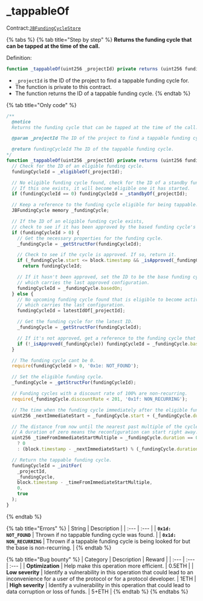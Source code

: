 # \_tappableOf

Contract:[`JBFundingCycleStore`](../)​

{% tabs %}
{% tab title="Step by step" %}
**Returns the funding cycle that can be tapped at the time of the call.**  
  
Definition:

```javascript
function _tappableOf(uint256 _projectId) private returns (uint256 fundingCycleId) { ... }
```

* `_projectId` is the ID of the project to find a tappable funding cycle for.
* The function is private to this contract.
* The function returns the ID of a tappable funding cycle.
{% endtab %}

{% tab title="Only code" %}
```javascript
/**
  @notice 
  Returns the funding cycle that can be tapped at the time of the call.

  @param _projectId The ID of the project to find a tappable funding cycle for.

  @return fundingCycleId The ID of the tappable funding cycle.
*/
function _tappableOf(uint256 _projectId) private returns (uint256 fundingCycleId) {
  // Check for the ID of an eligible funding cycle.
  fundingCycleId = _eligibleOf(_projectId);

  // No eligible funding cycle found, check for the ID of a standby funding cycle.
  // If this one exists, it will become eligible one it has started.
  if (fundingCycleId == 0) fundingCycleId = _standbyOf(_projectId);

  // Keep a reference to the funding cycle eligible for being tappable.
  JBFundingCycle memory _fundingCycle;

  // If the ID of an eligible funding cycle exists,
  // check to see if it has been approved by the based funding cycle's ballot.
  if (fundingCycleId > 0) {
    // Get the necessary properties for the funding cycle.
    _fundingCycle = _getStructFor(fundingCycleId);

    // Check to see if the cycle is approved. If so, return it.
    if (_fundingCycle.start <= block.timestamp && _isApproved(_fundingCycle))
      return fundingCycleId;

    // If it hasn't been approved, set the ID to be the base funding cycle,
    // which carries the last approved configuration.
    fundingCycleId = _fundingCycle.basedOn;
  } else {
    // No upcoming funding cycle found that is eligible to become active, clone the latest active funding cycle.
    // which carries the last configuration.
    fundingCycleId = latestIdOf[_projectId];

    // Get the funding cycle for the latest ID.
    _fundingCycle = _getStructFor(fundingCycleId);

    // If it's not approved, get a reference to the funding cycle that the latest is based on, which has the latest approved configuration.
    if (!_isApproved(_fundingCycle)) fundingCycleId = _fundingCycle.basedOn;
  }

  // The funding cycle cant be 0.
  require(fundingCycleId > 0, '0x1e: NOT_FOUND');

  // Set the eligible funding cycle.
  _fundingCycle = _getStructFor(fundingCycleId);

  // Funding cycles with a discount rate of 100% are non-recurring.
  require(_fundingCycle.discountRate < 201, '0x1f: NON_RECURRING');

  // The time when the funding cycle immediately after the eligible funding cycle starts.
  uint256 _nextImmediateStart = _fundingCycle.start + (_fundingCycle.duration * SECONDS_IN_DAY);

  // The distance from now until the nearest past multiple of the cycle duration from its start.
  // A duration of zero means the reconfiguration can start right away.
  uint256 _timeFromImmediateStartMultiple = _fundingCycle.duration == 0
    ? 0
    : (block.timestamp - _nextImmediateStart) % (_fundingCycle.duration * SECONDS_IN_DAY);

  // Return the tappable funding cycle.
  fundingCycleId = _initFor(
    _projectId,
    _fundingCycle,
    block.timestamp - _timeFromImmediateStartMultiple,
    0,
    true
  );
}
```
{% endtab %}

{% tab title="Errors" %}
| String | Description |
| :--- | :--- |
| **`0x1d: NOT_FOUND`** | Thrown if no tappable funding cycle was found. |
| **`0x1d: NON_RECURRING`** | Thrown if a tappable funding cycle is being looked for but the base is non-recurring. |
{% endtab %}

{% tab title="Bug bounty" %}
| Category | Description | Reward |
| :--- | :--- | :--- |
| **Optimization** | Help make this operation more efficient. | 0.5ETH |
| **Low severity** | Identify a vulnerability in this operation that could lead to an inconvenience for a user of the protocol or for a protocol developer. | 1ETH |
| **High severity** | Identify a vulnerability in this operation that could lead to data corruption or loss of funds. | 5+ETH |
{% endtab %}
{% endtabs %}



